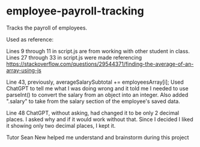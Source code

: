 # employee-payroll-tracking
 Tracks the payroll of employees.


Used as reference:

Lines 9 through 11 in script.js are from working with other student in class.
Lines 27 through 33 in script.js were made referencing https://stackoverflow.com/questions/29544371/finding-the-average-of-an-array-using-js

Line 43, previously, averageSalarySubtotal += employeesArray[i];
Used ChatGPT to tell me what I was doing wrong and it told me I needed to use parseInt() to convert the salary from an object into an integer. Also added ".salary" to take from the salary section of the employee's saved data.

Line 48 ChatGPT, without asking, had changed it to be only 2 decimal places. I asked why and if it would work without that. Since I decided I liked it showing only two decimal places, I kept it.

Tutor Sean New helped me understand and brainstorm during this project